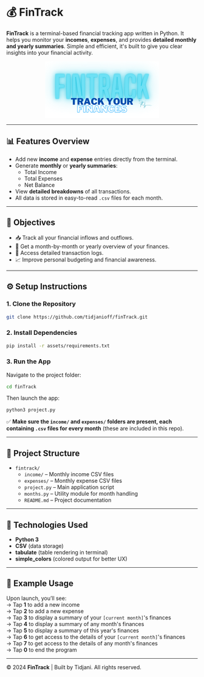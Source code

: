 # 💰 FinTrack

**FinTrack** is a terminal-based financial tracking app written in Python. It helps you monitor your **incomes**, **expenses**, and provides **detailed monthly and yearly summaries**. Simple and efficient, it's built to give you clear insights into your financial activity.

<p align="center">
  <img src="assets/FINTRACK3.png">
</p>

---

## 📊 Features Overview

- Add new **income** and **expense** entries directly from the terminal.
- Generate **monthly** or **yearly summaries**:
  - Total Income
  - Total Expenses
  - Net Balance
- View **detailed breakdowns** of all transactions.
- All data is stored in easy-to-read `.csv` files for each month.

---

## 🎯 Objectives

- 📥 Track all your financial inflows and outflows.
- 📆 Get a month-by-month or yearly overview of your finances.
- 🧾 Access detailed transaction logs.
- 📈 Improve personal budgeting and financial awareness.

---

## ⚙️ Setup Instructions

### 1. Clone the Repository

```bash
git clone https://github.com/tidjanioff/finTrack.git
```

### 2. Install Dependencies
```bash
pip install -r assets/requirements.txt 
```

### 3. Run the App

Navigate to the project folder:

```bash
cd finTrack
```

Then launch the app:
```bash
python3 project.py
```
✅ **Make sure the `income/` and `expenses/` folders are present, each containing `.csv` files for every month** (these are included in this repo).

---

## 📁 Project Structure

- `fintrack/`
  - `income/` – Monthly income CSV files  
  - `expenses/` – Monthly expense CSV files  
  - `project.py` – Main application script  
  - `months.py` – Utility module for month handling  
  - `README.md` – Project documentation  


---

## 🧩 Technologies Used

- **Python 3**
- **CSV** (data storage)
- **tabulate** (table rendering in terminal)
- **simple_colors** (colored output for better UX)

---

## 📝 Example Usage

Upon launch, you’ll see:  
→ Tap **1** to add a new income  <br>
→ Tap **2** to add a new expense  <br>
→ Tap **3** to display a summary of your `[current month]`'s finances  <br>
→ Tap **4** to display a summary of any month's finances  <br>
→ Tap **5** to display a summary of this year's finances  <br>
→ Tap **6** to get access to the details of your `[current month]`'s finances  <br>
→ Tap **7** to get access to the details of any month's finances  <br>
→ Tap **0** to end the program


---

© 2024 **FinTrack** | Built by Tidjani. All rights reserved.
